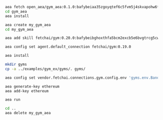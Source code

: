 ``` bash
aea fetch open_aea/gym_aea:0.1.0:bafybeiaa35zgoyqtef6c5fvm5j4skvapohw6fclxv2v4tufw7u3qjcqnjy --remote
cd gym_aea
aea install
```
``` bash
aea create my_gym_aea
cd my_gym_aea
```
``` bash
aea add skill fetchai/gym:0.20.0:bafybeibghoxthfa5bcm2excb5e6bvgtrcg5cwnrkyf6dvtuvnphroc3uki --remote
```
``` bash
aea config set agent.default_connection fetchai/gym:0.19.0
```
``` bash
aea install
```
``` bash
mkdir gyms
cp -a ../examples/gym_ex/gyms/. gyms/
```
``` bash
aea config set vendor.fetchai.connections.gym.config.env 'gyms.env.BanditNArmedRandom'
```
``` bash
aea generate-key ethereum
aea add-key ethereum
```
``` bash
aea run
```
``` bash
cd ..
aea delete my_gym_aea
```
